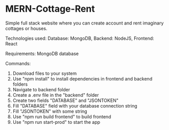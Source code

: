 ﻿# MERN-Cottage-Rent

 Simple full stack website where you can create account and rent imaginary cottages or houses.
 
 Technologies used: Database: MongoDB, Backend: NodeJS, Frontend: React

 Requirements: MongoDB database

Commands:

1. Download files to your system
2. Use "npm install" to install dependencies in frontend and backend folders
3. Navigate to backend folder
4. Create a .env file in the "backend" folder
5. Create two fields "DATABASE" and "JSONTOKEN"
6. Fill "DATABASE" field with your database connection string
7. Fill "JSONTOKEN" with some string
8. Use "npm run build frontend" to build frontend
9. Use "npm run start-prod" to start the app

